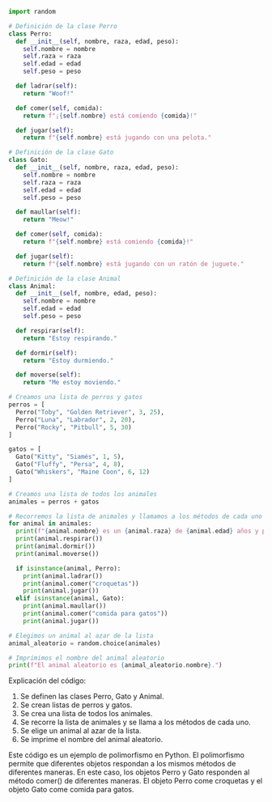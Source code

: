 ```python
import random

# Definición de la clase Perro
class Perro:
  def __init__(self, nombre, raza, edad, peso):
    self.nombre = nombre
    self.raza = raza
    self.edad = edad
    self.peso = peso

  def ladrar(self):
    return "Woof!"

  def comer(self, comida):
    return f"¡{self.nombre} está comiendo {comida}!"

  def jugar(self):
    return f"{self.nombre} está jugando con una pelota."

# Definición de la clase Gato
class Gato:
  def __init__(self, nombre, raza, edad, peso):
    self.nombre = nombre
    self.raza = raza
    self.edad = edad
    self.peso = peso

  def maullar(self):
    return "Meow!"

  def comer(self, comida):
    return f"{self.nombre} está comiendo {comida}!"

  def jugar(self):
    return f"{self.nombre} está jugando con un ratón de juguete."

# Definición de la clase Animal
class Animal:
  def __init__(self, nombre, edad, peso):
    self.nombre = nombre
    self.edad = edad
    self.peso = peso

  def respirar(self):
    return "Estoy respirando."

  def dormir(self):
    return "Estoy durmiendo."

  def moverse(self):
    return "Me estoy moviendo."

# Creamos una lista de perros y gatos
perros = [
  Perro("Toby", "Golden Retriever", 3, 25),
  Perro("Luna", "Labrador", 2, 20),
  Perro("Rocky", "Pitbull", 5, 30)
]

gatos = [
  Gato("Kitty", "Siamés", 1, 5),
  Gato("Fluffy", "Persa", 4, 8),
  Gato("Whiskers", "Maine Coon", 6, 12)
]

# Creamos una lista de todos los animales
animales = perros + gatos

# Recorremos la lista de animales y llamamos a los métodos de cada uno
for animal in animales:
  print(f"{animal.nombre} es un {animal.raza} de {animal.edad} años y pesa {animal.peso} kilos.")
  print(animal.respirar())
  print(animal.dormir())
  print(animal.moverse())

  if isinstance(animal, Perro):
    print(animal.ladrar())
    print(animal.comer("croquetas"))
    print(animal.jugar())
  elif isinstance(animal, Gato):
    print(animal.maullar())
    print(animal.comer("comida para gatos"))
    print(animal.jugar())

# Elegimos un animal al azar de la lista
animal_aleatorio = random.choice(animales)

# Imprimimos el nombre del animal aleatorio
print(f"El animal aleatorio es {animal_aleatorio.nombre}.")
```

Explicación del código:

1. Se definen las clases Perro, Gato y Animal.
2. Se crean listas de perros y gatos.
3. Se crea una lista de todos los animales.
4. Se recorre la lista de animales y se llama a los métodos de cada uno.
5. Se elige un animal al azar de la lista.
6. Se imprime el nombre del animal aleatorio.

Este código es un ejemplo de polimorfismo en Python. El polimorfismo permite que diferentes objetos respondan a los mismos métodos de diferentes maneras. En este caso, los objetos Perro y Gato responden al método comer() de diferentes maneras. El objeto Perro come croquetas y el objeto Gato come comida para gatos.